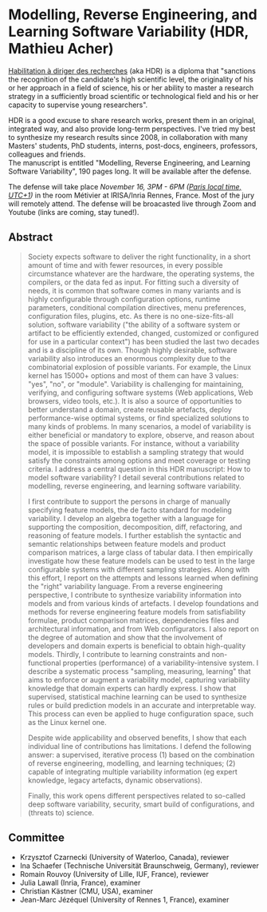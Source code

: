 # Modelling, Reverse Engineering, and Learning Software Variability (HDR, Mathieu Acher)

[Habilitation à diriger des recherches](https://fr.wikipedia.org/wiki/Habilitation_%C3%A0_diriger_des_recherches) (aka HDR) is a diploma that "sanctions the recognition of the candidate's high scientific level, the originality of his or her approach in a field of science, his or her ability to master a research strategy in a sufficiently broad scientific or technological field and his or her capacity to supervise young researchers". 

HDR is a good excuse to share research works, present them in an original, integrated way, and also provide long-term perspectives. 
I've tried my best to synthesize my research results since 2008, in collaboration with many Masters' students, PhD students, interns, post-docs, engineers, professors, colleagues and friends.  
The manuscript is entitled "Modelling, Reverse Engineering, and Learning Software Variability", 190 pages long. It will be available after the defense.

The defense will take place *November 16, 3PM - 6PM ([Paris local time, UTC+1](https://www.timeanddate.com/worldclock/meetingdetails.html?year=2021&month=11&day=16&hour=14&min=0&sec=0&p1=1264))* in the room Métivier at IRISA/Inria Rennes, France. 
Most of the jury will remotely attend. The defense will be broacasted live through Zoom and Youtube (links are coming, stay tuned!). 

## Abstract

> Society expects software to deliver the right functionality, in a
> short amount of time and with fewer resources, in every possible
> circumstance whatever are the hardware, the operating systems, the
> compilers, or the data fed as input. For fitting such a diversity of
> needs, it is common that software comes in many variants and is highly
> configurable through configuration options, runtime parameters,
> conditional compilation directives, menu preferences, configuration
> files, plugins, etc. As there is no one-size-fits-all solution,
> software variability ("the ability of a software system or artifact to
> be efficiently extended, changed, customized or configured for use in
> a particular context") has been studied the last two decades and is a
> discipline of its own. Though highly desirable, software variability
> also introduces an enormous complexity due to the combinatorial
> explosion of possible variants. For example, the Linux kernel has
> 15000+ options and most of them can have 3 values: "yes", "no", or
> "module". Variability is challenging for maintaining, verifying, and
> configuring software systems (Web applications, Web browsers, video
> tools, etc.). It is also a source of opportunities to better
> understand a domain, create reusable artefacts, deploy
> performance-wise optimal systems, or find specialized solutions to
> many kinds of problems. In many scenarios, a model of variability is
> either beneficial or mandatory to explore, observe, and reason about
> the space of possible variants. For instance, without a variability
> model, it is impossible to establish a sampling strategy that would
> satisfy the constraints among options and meet coverage or testing
> criteria. I address a central question in this HDR manuscript: How to
> model software variability? I detail several contributions related to
> modelling, reverse engineering, and learning software variability. 
> 
> I first contribute to support the persons in charge of manually
> specifying feature models, the de facto standard for modeling
> variability. I develop an algebra together with a language for
> supporting the composition, decomposition, diff, refactoring, and
> reasoning of feature models. I further establish the syntactic and
> semantic relationships between feature models and product comparison
> matrices, a large class of tabular data. I then empirically
> investigate how these feature models can be used to test in the large
> configurable systems with different sampling strategies. Along with this
> effort, I report on the attempts and lessons learned when defining the
> "right" variability language. From a reverse engineering perspective,
> I contribute to synthesize variability information into models and
> from various kinds of artefacts. I develop foundations and methods for
> reverse engineering feature models from satisfiability formulae,
> product comparison matrices, dependencies files and architectural
> information, and from Web configurators. I also report on the degree
> of automation and show that the involvement of developers and domain
> experts is beneficial to obtain high-quality models. Thirdly, I
> contribute to learning constraints and non-functional properties
> (performance) of a variability-intensive system. I describe a
> systematic process "sampling, measuring, learning" that aims to
> enforce or augment a variability model, capturing variability
> knowledge that domain experts can hardly express. I show that
> supervised, statistical machine learning can be used to synthesize
> rules or build prediction models in an accurate and interpretable way.
> This process can even be applied to huge configuration space, such as
> the Linux kernel one. 
> 
> Despite wide applicability and observed benefits, I show that each
> individual line of contributions has limitations. I defend the
> following answer: a supervised, iterative process (1) based on the
> combination of reverse engineering, modelling, and learning
> techniques; (2) capable of integrating multiple variability
> information (eg expert knowledge, legacy artefacts, dynamic
> observations). 
> 
> Finally, this work opens different perspectives related to so-called
> deep software variability, security, smart build of configurations,
> and (threats to) science.

## Committee

 * Krzysztof Czarnecki (University of Waterloo, Canada), reviewer
 * Ina Schaefer (Technische Universität Braunschweig, Germany), reviewer
 * Romain Rouvoy (University of Lille, IUF, France), reviewer
 * Julia Lawall (Inria, France), examiner
 * Christian Kästner (CMU, USA), examiner
 * Jean-Marc Jézéquel (University of Rennes 1, France), examiner 




